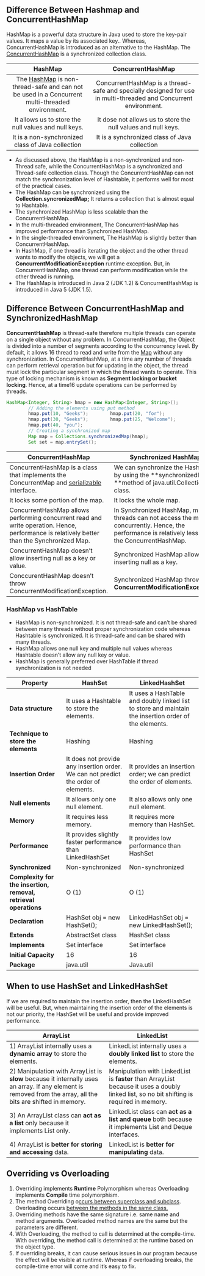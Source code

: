 ## Difference Between Hashmap and ConcurrentHashMap

HashMap is a powerful data structure in Java used to store the key-pair values. It maps a value by its associated key.. Whereas, ConcurrentHashMap is introduced as an alternative to the HashMap. The [ConcurrentHashMap](https://www.javatpoint.com/java-concurrenthashmap) is a synchronized collection class.

|                 HashMap                  |            ConcurrentHashMap             |
| :--------------------------------------: | :--------------------------------------: |
| The [HashMap](https://www.javatpoint.com/java-hashmap) is non-thread-safe and can not be used in a Concurrent multi-threaded environment. | ConcurrentHashMap is a thread-safe and specially designed for use in multi-threaded and Concurrent environment. |
| It allows us to store the null values and null keys. | It dose not allows us to store the null values and null keys. |
| It is a non-synchronized class of Java collection | It is a synchronized class of Java collection |

- As discussed above, the HashMap is a non-synchronized and non-Thread safe, while the ConcurrentHashMap is a synchronized and Thread-safe collection class. Though the ConcurrentHashMap can not match the synchronization level of Hashtable, it performs well for most of the practical cases.
- The HashMap can be synchronized using the **Collection.syncronizedMap;** It returns a collection that is almost equal to Hashtable.
- The synchronized HashMap is less scalable than the ConcurrentHashMap.
- In the multi-threaded environment, The ConcurrentHashMap has improved performance than Synchronized HashMap.
- In the single-threaded environment, The HashMap is slightly better than ConcurrentHashMap.
- In HashMap, if one thread is iterating the object and the other thread wants to modify the objects, we will get a **ConcurrentModificationException** runtime exception. But, in ConcurrentHashMap, one thread can perform modification while the other thread is running.
- The HashMap is introduced in Java 2 (JDK 1.2) & ConcurrentHashMap is introduced in Java 5 (JDK 1.5).

## Difference Between ConcurrentHashMap and SynchronizedHashMap

 **ConcurrentHashMap** is thread-safe therefore multiple threads can operate on a single object without any problem. In ConcurrentHashMap, the Object is divided into a number of segments according to the concurrency level. By default, it allows 16 thread to read and write from the [Map](https://www.geeksforgeeks.org/map-interface-java-examples/) without any synchronization. In ConcurrentHashMap, at a time any number of threads can perform retrieval operation but for updating in the object, the thread must lock the particular segment in which the thread wants to operate. This type of locking mechanism is known as **Segment locking or bucket locking**. Hence, at a time16 update operations can be performed by threads.

```java
HashMap<Integer, String> hmap = new HashMap<Integer, String>(); 
        // Adding the elements using put method
        hmap.put(10, "Geeks");        hmap.put(20, "for");
        hmap.put(30, "Geeks");        hmap.put(25, "Welcome");
        hmap.put(40, "you"); 
        // Creating a synchronized map
        Map map = Collections.synchronizedMap(hmap);
        Set set = map.entrySet();

```

| ConcurrentHashMap                        | Synchronized HashMap                     |
| ---------------------------------------- | ---------------------------------------- |
| ConcurrentHashMap is a class that implements the ConcurrentMap and [serializable](https://www.geeksforgeeks.org/serializable-interface-in-java/) interface. | We can synchronize the HashMap by using the **synchronizedMap() **method of java.util.Collections class. |
| It locks some portion of the map.        | It locks the whole map.                  |
| ConcurrentHashMap allows performing concurrent read and write operation. Hence, performance is relatively better than the Synchronized Map. | In Synchronized HashMap, multiple threads can not access the map concurrently. Hence, the performance is relatively less than the ConcurrentHashMap. |
| ConcurrentHashMap doesn’t allow inserting null as a key or value. | Synchronized HashMap allows inserting null as a key. |
| ConccurentHashMap doesn’t throw ConcurrentModificationException. | Synchronized HashMap throw **ConcurrentModificationException**. |

### HashMap vs HashTable
- HashMap is non-synchronized. It is not thread-safe and can’t be shared between many threads without proper synchronization code whereas Hashtable is synchronized. It is thread-safe and can be shared with many threads.
- HashMap allows one null key and multiple null values whereas Hashtable doesn’t allow any null key or value.
- HashMap is generally preferred over HashTable if thread synchronization is not needed



| Property                                 | HashSet                                  | LinkedHashSet                            |
| ---------------------------------------- | ---------------------------------------- | ---------------------------------------- |
| **Data structure**                       | It uses a Hashtable to store the elements. | It uses a HashTable and doubly linked list to store and maintain the insertion order of the elements. |
| **Technique to store the elements**      | Hashing                                  | Hashing                                  |
| **Insertion Order**                      | It does not provide any insertion order. We can not predict the order of elements. | It provides an insertion order; we can predict the order of elements. |
| **Null elements**                        | It allows only one null element.         | It also allows only one null element.    |
| **Memory**                               | It requires less memory.                 | It requires more memory than HashSet.    |
| **Performance**                          | It provides slightly faster performance than LinkedHashSet | It provides low performance than HashSet |
| **Synchronized**                         | Non-synchronized                         | Non-synchronized                         |
| **Complexity for the insertion, removal, retrieval operations** | O (1)                                    | O (1)                                    |
| **Declaration**                          | HashSet obj = new HashSet();             | LinkedHashSet obj = new LinkedHashSet(); |
| **Extends**                              | AbstractSet class                        | HashSet class                            |
| **Implements**                           | Set interface                            | Set interface                            |
| **Initial Capacity**                     | 16                                       | 16                                       |
| **Package**                              | java.util                                | Java.util                                |

## When to use HashSet and LinkedHashSet

If we are required to maintain the insertion order, then the LinkedHashSet will be useful. But, when maintaining the insertion order of the elements is not our priority, the HashSet will be useful and provide improved performance.



| ArrayList                                | LinkedList                               |
| ---------------------------------------- | ---------------------------------------- |
| 1) ArrayList internally uses a **dynamic array** to store the elements. | LinkedList internally uses a **doubly linked list** to store the elements. |
| 2) Manipulation with ArrayList is **slow** because it internally uses an array. If any element is removed from the array, all the bits are shifted in memory. | Manipulation with LinkedList is **faster** than ArrayList because it uses a doubly linked list, so no bit shifting is required in memory. |
| 3) An ArrayList class can **act as a list** only because it implements List only. | LinkedList class can **act as a list and queue** both because it implements List and Deque interfaces. |
| 4) ArrayList is **better for storing and accessing** data. | LinkedList is **better for manipulating** data. |

## Overriding vs Overloading

1. Overriding implements **Runtime** Polymorphism whereas Overloading implements **Compile** time polymorphism.
2. The method Overriding o<u>ccurs between superclass and subclass</u>. Overloading occurs <u>between the methods in the same class.</u>
3. Overriding methods have the same signature i.e. same name and method arguments. Overloaded method names are the same but the parameters are different.
4. With Overloading, the method to call is determined at the compile-time. With overriding, the method call is determined at the runtime based on the object type.
5. If overriding breaks, it can cause serious issues in our program because the effect will be visible at runtime. Whereas if overloading breaks, the compile-time error will come and it’s easy to fix.